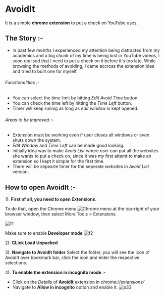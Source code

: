 # AvoidIt
It is a simple **chrome extension** to put a check on YouTube uses.

## The Story :-
- In past few months I experienced my attention being distracted from my academics and a big chunk of my time is being lost in YouTube videos, I soon realised that I need to put a check on it before it's too late. While browsing the methods of avoiding, I came accross the extension idea and tried to built one for myself.

###### Functionalities :-
- You can select the time limit by hitting *Edit Avoid Time* button.
- You can check the time left by hitting the *Time Left* button.
- Timer will keep runnig as long as *edit window* is kept opened.  

###### Areas to be improved :-
- Extension must be working even if user closes all windows or even shuts down the system.
- *Edit Window* and *Time Left* can be made good looking.
- Initially idea was to make *Avoid List* where user can put all the websites she wants to put a check on, since it was my first attemt to make an extension so I kept it simple for the first time.
- There will be sepearte timer for the seperate websites in *Avoid List* version.

## How to open AvoidIt :-

1). **First of all, you need to open Extensions.**

 To do that, open the Chrome menu ![Chrome menu](https://sirdarckcat.github.io/images/menu.png) at the top-right of your browser window, then select More Tools > Extensions.
 
 ![f1](https://user-images.githubusercontent.com/16900145/41951811-5db60b10-79ea-11e8-9dd1-156b1dc94ad3.png)
 
 Make sure to enable **Developer mode**
 ![f2](https://user-images.githubusercontent.com/16900145/41952539-0ce4afb2-79ee-11e8-9624-9cd848c40d6e.png)

 
2). **CLick Load Unpacked**

3). **Navigate to AvoidIt folder**
Select the folder, you will see the icon of AvoidIt over bookmark bar, click the icon and enter the respective selections.

4). **To enable the extension in incognito mode** :-
- Click on the *Details* of **AvoidIt** extension in *chrome://extensions/*
- Navigate to **Allow in incognito** option and enable it.
![s33](https://user-images.githubusercontent.com/16900145/41953951-3172537c-79f6-11e8-973c-cb331e238e58.png)
